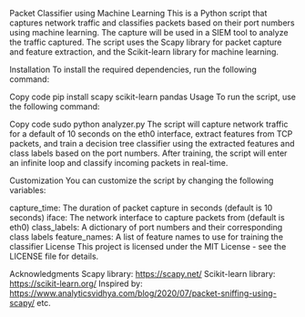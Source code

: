 Packet Classifier using Machine Learning
This is a Python script that captures network traffic and classifies packets based on their port numbers using machine learning. The capture will be used in a SIEM tool to analyze the traffic captured. The script uses the Scapy library for packet capture and feature extraction, and the Scikit-learn library for machine learning.

Installation
To install the required dependencies, run the following command:

Copy code
pip install scapy scikit-learn pandas
Usage
To run the script, use the following command:

Copy code
sudo python analyzer.py
The script will capture network traffic for a default of 10 seconds on the eth0 interface, extract features from TCP packets, and train a decision tree classifier using the extracted features and class labels based on the port numbers. After training, the script will enter an infinite loop and classify incoming packets in real-time.

Customization
You can customize the script by changing the following variables:

capture_time: The duration of packet capture in seconds (default is 10 seconds)
iface: The network interface to capture packets from (default is eth0)
class_labels: A dictionary of port numbers and their corresponding class labels
feature_names: A list of feature names to use for training the classifier
License
This project is licensed under the MIT License - see the LICENSE file for details.

Acknowledgments
Scapy library: https://scapy.net/
Scikit-learn library: https://scikit-learn.org/
Inspired by: https://www.analyticsvidhya.com/blog/2020/07/packet-sniffing-using-scapy/
etc.
